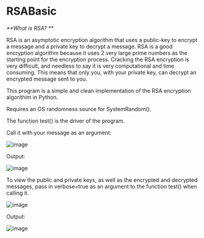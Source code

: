 # RSABasic

_**What is RSA? **_

RSA is an asymptotic encryption algorithm that uses a public-key to encrypt a message and a private key to decrypt a message. RSA is a good encryption algorithm because it uses 2 very large prime numbers as the starting point for the encryption process. Cracking the RSA encryption is very difficult, and needless to say it is very computational and time consuming. This means that only you, with your private key, can decrypt an encrypted message sent to you.


This program is a simple and clean implementation of the RSA encryption algorithim in Python.

Requires an OS randomness source for SystemRandom().




The function test() is the driver of the program. 

Call it with your message as an argument:

![image](https://user-images.githubusercontent.com/85080576/149442203-651d14e3-cbe8-43ba-a490-906407c8413e.png)

Output: 

![image](https://user-images.githubusercontent.com/85080576/149442147-fb907108-d248-4101-9a2d-ad8dbea741e6.png)



To view the public and private keys, as well as the encrypted and decrypted messages, pass in verbose=true as an argument to the function test() when calling it.

![image](https://user-images.githubusercontent.com/85080576/149442246-de36375b-51ad-4596-ae21-26f1cd0f2ee2.png)

Output:

![image](https://user-images.githubusercontent.com/85080576/149441848-5534cbb9-0b79-4415-8ceb-448c7fd378f4.png)
